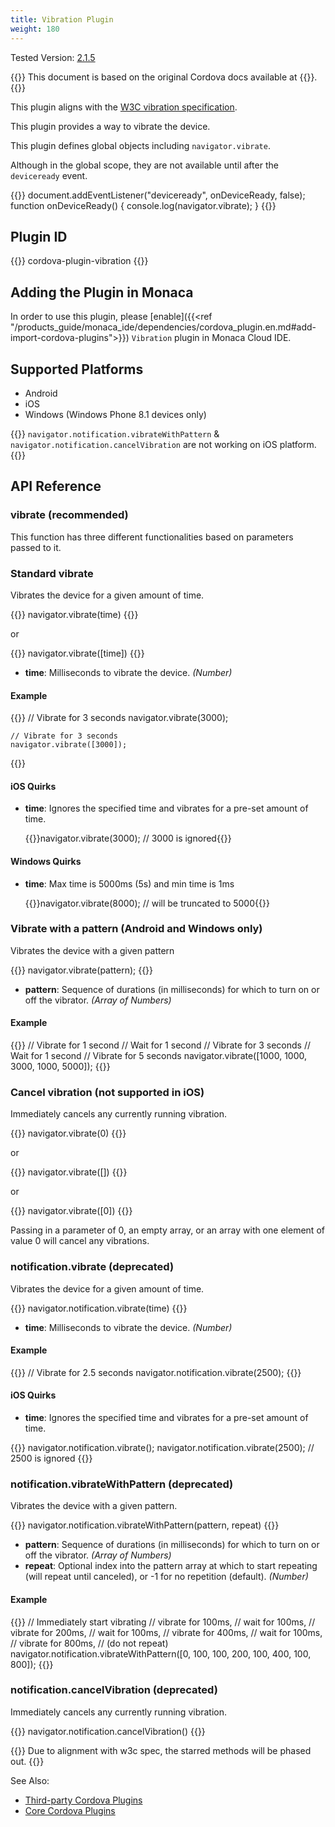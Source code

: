 ```yaml
---
title: Vibration Plugin
weight: 180
---
```


Tested Version: [2.1.5](https://github.com/apache/cordova-plugin-vibration/releases/tag/2.1.5)

{{<note>}}
This document is based on the original Cordova docs available at {{<link title="Cordova Docs" href="https://github.com/apache/cordova-plugin-vibration">}}.
{{</note>}}


This plugin aligns with the [W3C vibration specification](http://www.w3.org/TR/vibration/).

This plugin provides a way to vibrate the device.

This plugin defines global objects including `navigator.vibrate`.

Although in the global scope, they are not available until after the
`deviceready` event.

{{<highlight javascript>}}
document.addEventListener("deviceready", onDeviceReady, false);
function onDeviceReady() {
    console.log(navigator.vibrate);
}
{{</highlight>}}

Plugin ID
---------

{{<highlight javascript>}}
cordova-plugin-vibration
{{</highlight>}}

Adding the Plugin in Monaca
---------------------------

In order to use this plugin, please [enable]({{<ref "/products_guide/monaca_ide/dependencies/cordova_plugin.en.md#add-import-cordova-plugins">}})
`Vibration` plugin in Monaca Cloud IDE.

Supported Platforms
-------------------

-   Android
-   iOS
-   Windows (Windows Phone 8.1 devices only)

{{<note>}}
<code>navigator.notification.vibrateWithPattern</code> &
<code>navigator.notification.cancelVibration</code> are not working on iOS platform.
{{</note>}}

API Reference
-------------

### vibrate (recommended)

This function has three different functionalities based on parameters
passed to it.

### Standard vibrate

Vibrates the device for a given amount of time.

{{<highlight javascript>}}
    navigator.vibrate(time)
{{</highlight>}}

or

{{<highlight javascript>}}
    navigator.vibrate([time])
{{</highlight>}}

-   **time**: Milliseconds to vibrate the device. *(Number)*

#### Example

{{<highlight javascript>}}
    // Vibrate for 3 seconds
    navigator.vibrate(3000);

    // Vibrate for 3 seconds
    navigator.vibrate([3000]);
{{</highlight>}}

#### iOS Quirks

-   **time**: Ignores the specified time and vibrates for a pre-set
    amount of time.
    
    {{<highlight javascript>}}navigator.vibrate(3000); // 3000 is ignored{{</highlight>}}

#### Windows Quirks

-   **time**: Max time is 5000ms (5s) and min time is 1ms

    {{<highlight javascript>}}navigator.vibrate(8000); // will be truncated to 5000{{</highlight>}}

### Vibrate with a pattern (Android and Windows only)

Vibrates the device with a given pattern

{{<highlight javascript>}}
    navigator.vibrate(pattern);
{{</highlight>}}

-   **pattern**: Sequence of durations (in milliseconds) for which to
    turn on or off the vibrator. *(Array of Numbers)*

#### Example

{{<highlight javascript>}}
    // Vibrate for 1 second
    // Wait for 1 second
    // Vibrate for 3 seconds
    // Wait for 1 second
    // Vibrate for 5 seconds
    navigator.vibrate([1000, 1000, 3000, 1000, 5000]);
{{</highlight>}}

### Cancel vibration (not supported in iOS)

Immediately cancels any currently running vibration.

{{<highlight javascript>}}
    navigator.vibrate(0)
{{</highlight>}}

or

{{<highlight javascript>}}
    navigator.vibrate([])
{{</highlight>}}

or

{{<highlight javascript>}}
    navigator.vibrate([0])
{{</highlight>}}

Passing in a parameter of 0, an empty array, or an array with one
element of value 0 will cancel any vibrations.

### notification.vibrate (deprecated)

Vibrates the device for a given amount of time.

{{<highlight javascript>}}
    navigator.notification.vibrate(time)
{{</highlight>}}

-   **time**: Milliseconds to vibrate the device. *(Number)*

#### Example

{{<highlight javascript>}}
    // Vibrate for 2.5 seconds
    navigator.notification.vibrate(2500);
{{</highlight>}}

#### iOS Quirks

-   **time**: Ignores the specified time and vibrates for a pre-set
    amount of time.

{{<highlight javascript>}}
    navigator.notification.vibrate();
    navigator.notification.vibrate(2500);   // 2500 is ignored
{{</highlight>}}

### notification.vibrateWithPattern (deprecated)

Vibrates the device with a given pattern.

{{<highlight javascript>}}
    navigator.notification.vibrateWithPattern(pattern, repeat)
{{</highlight>}}

-   **pattern**: Sequence of durations (in milliseconds) for which to
    turn on or off the vibrator. *(Array of Numbers)*
-   **repeat**: Optional index into the pattern array at which to start
    repeating (will repeat until canceled), or -1 for no repetition
    (default). *(Number)*

#### Example

{{<highlight javascript>}}
// Immediately start vibrating
// vibrate for 100ms,
// wait for 100ms,
// vibrate for 200ms,
// wait for 100ms,
// vibrate for 400ms,
// wait for 100ms,
// vibrate for 800ms,
// (do not repeat)
navigator.notification.vibrateWithPattern([0, 100, 100, 200, 100, 400, 100, 800]);
{{</highlight>}}

### notification.cancelVibration (deprecated)

Immediately cancels any currently running vibration.

{{<highlight javascript>}}
    navigator.notification.cancelVibration()
{{</highlight>}}

{{<note>}}
Due to alignment with w3c spec, the starred methods will be phased out.
{{</note>}}

See Also:

- [Third-party Cordova Plugins](../../third_party_phonegap/)
- [Core Cordova Plugins](../../cordova_6.5/)
